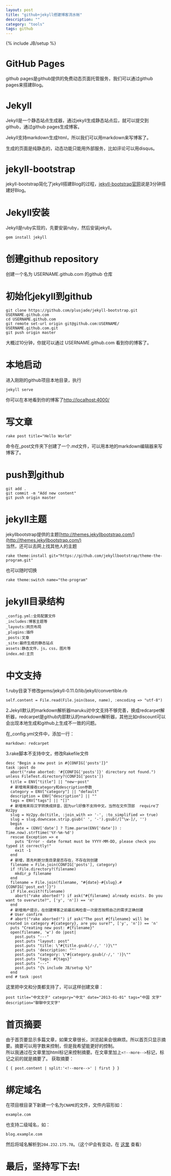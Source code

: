 ```yaml
---
layout: post
title: "github+jekyll搭建博客流水帐"
description: ""
category: "tools"
tags: github
---
```

{% include JB/setup %}

# GitHub Pages

github pages是github提供的免费动态页面托管服务，我们可以通过github pages来搭建Blog。

# Jekyll

Jekyll是一个静态站点生成器，通过jekyll生成静态站点后，就可以提交到github，通过github pages生成博客。

Jekyll支持markdown生成html，所以我们可以用markdown来写博客了。

生成的页面是纯静态的，动态功能只能用外部服务，比如评论可以用disqus。

# jekyll-bootstrap

jekyll-bootstrap简化了jekyll搭建Blog的过程，[jekyll-bootstrap官网](http://jekyllbootstrap.com/usage/jekyll-quick-start.html)说是3分钟搭建好Blog。

# Jekyll安装

Jekyll是ruby实现的，先要安装ruby，然后安装jekyll。  
```
gem install jekyll  
```

# 创建github repository
创建一个名为 USERNAME.github.com 的github 仓库

# 初始化jekyll到github
```
git clone https://github.com/plusjade/jekyll-bootstrap.git USERNAME.github.com  
cd USERNAME.github.com  
git remote set-url origin git@github.com:USERNAME/  USERNAME.github.com.git  
git push origin master  
```
大概过10分钟，你就可以通过 USERNAME.github.com 看到你的博客了。

# 本地启动

进入刚刚的github项目本地目录，执行  

```
jekyll serve  
```  

你可以在本地看到你的博客了[http://localhost:4000/](http://localhost:4000/)  

# 写文章

```
rake post title="Hello World"    
```  

命令在_post文件夹下创建了一个.md文件，可以用本地的markdown编辑器来写博客了。

# push到github

```
git add .  
git commit -m "Add new content"  
git push origin master  
```

<!--more-->

# jekyll主题

jekyllbootstrap提供的主题[http://themes.jekyllbootstrap.com/](http://themes.jekyllbootstrap.com/)  
当然，还可以去网上找其他人的主题  

```
rake theme:install git="https://github.com/jekyllbootstrap/theme-the-program.git"  
```

也可以随时切换  

```
rake theme:switch name="the-program"  
```

# jekyll目录结构

```
_config.yml:全局配置文件  
_includes:博客主题等  
_layouts:网页布局  
_plugins:插件  
_posts:文章  
_site:最终生成的静态站点  
assets:静态文件，js，css，图片等  
index.md:主页  
```

# 中文支持

1.ruby目录下修改gems/jekyll-0.11.0/lib/jekyll/convertible.rb  


```
self.content = File.read(File.join(base, name), :encoding => "utf-8")  
```

2.Jekyll默认的markdown解析器maruku对中文支持不够完善，换成redcarpet解析器，redcarpet是github内部默认的markdown解析器，其他比如rdiscount可以会出现本地生成和github上生成不一致的问题。  

在_config.yml文件中，添加一行：  

```
markdown: redcarpet  
```

3.rake脚本不支持中文，修改Rakefile文件  

```  
desc "Begin a new post in #{CONFIG['posts']}"  
task :post do  
  abort("rake aborted: '#{CONFIG['posts']}' directory not found.") unless FileTest.directory?(CONFIG['posts'])  
  title = ENV["title"] || "new－post"  
  # 新增用来接收category和description参数  
  category = ENV["category"] || "default"  
  description = ENV["description"] || ""  
  tags = ENV["tags"] || "[]"  
  # 新增用来将汉字转换成拼音，因为url好像不支持中文。当然在文件顶部  require了Hz2py  
  slug = Hz2py.do(title, :join_with => '-', :to_simplified => true)  
  slug = slug.downcase.strip.gsub(' ', '-').gsub(/[^\w-]/, '')  
  begin  
    date = (ENV['date'] ? Time.parse(ENV['date']) :   Time.now).strftime('%Y-%m-%d')  
  rescue Exception => e  
    puts "Error - date format must be YYYY-MM-DD, please check you typed it correctly!"  
    exit -1  
  end  
  # 新增，首先判断分类目录是否存在，不存在则创建  
  filename = File.join(CONFIG['posts'], category)  
  if !File.directory?(filename)  
    mkdir_p filename  
  end  
  filename = File.join(filename, "#{date}-#{slug}.#{CONFIG['post_ext']}")  
  if File.exist?(filename)  
    abort("rake aborted!") if ask("#{filename} already exists. Do you want to overwrite?", ['y', 'n']) == 'n'  
  end  
  # 新增用户提示，在创建博客之前最后再检查一次是否按照自己的需求正确创建  
  # User confirm   
  # abort("rake aborted!") if ask("The post #{filename} will be created in category #{category}, are you sure?", ['y', 'n']) == 'n'  
  puts "Creating new post: #{filename}"  
  open(filename, 'w') do |post|  
    post.puts "---"  
    post.puts "layout: post"  
    post.puts "title: \"#{title.gsub(/-/,' ')}\""  
    post.puts 'description: ""'  
    post.puts "category: \"#{category.gsub(/-/,' ')}\""  
    post.puts "tags: #{tags}"  
    post.puts "---"  
    post.puts "{% include JB/setup %}"  
  end  
end # task :post
```   

这里把中文和分类都支持了，可以这样创建文章：  

```
post title="中文文子" category="中文" date="2013-01-01" tags="中国 文字" description="聊聊中文文字"  
```

# 首页摘要

由于首页要显示多篇文章，如果文章很长，浏览起来会很麻烦。所以首页只显示摘要。摘要可以用字数来控制，但是我希望能更好的控制。  
所以我通过在文章里加html标记来控制摘要。在文章里加上`<!--more-->`标记，标记之前的就是摘要了。
获取摘要：  

```
{ { post.content | split:'<!--more-->' | first } } 
```

# 绑定域名

在项目根目录下新建一个名为```CNAME```的文件，文件内容形如：  
```
example.com
```  
也支持二级域名，如：  
```
blog.example.com
```  
然后将域名解析到```204.232.175.78```。（这个IP会有变动，在 [这里](https://help.github.com/articles/my-custom-domain-isn-t-working) 查看）

# 最后，坚持写下去!
